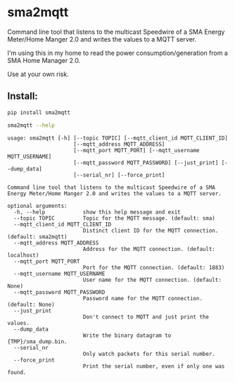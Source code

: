 # sma2mqtt

Command line tool that listens to the multicast Speedwire of a SMA Energy Meter/Home Manger 2.0 and writes the values to a MQTT server.

I'm using this in my home to read the power consumption/generation from a SMA Home Manager 2.0.


Use at your own risk.



Install:
--------
```bash
pip install sma2mqtt
```

```bash
sma2mqtt --help
```

```
usage: sma2mqtt [-h] [--topic TOPIC] [--mqtt_client_id MQTT_CLIENT_ID]
                     [--mqtt_address MQTT_ADDRESS]
                     [--mqtt_port MQTT_PORT] [--mqtt_username MQTT_USERNAME]
                     [--mqtt_password MQTT_PASSWORD] [--just_print] [--dump_data]
                     [--serial_nr] [--force_print]

Command line tool that listens to the multicast Speedwire of a SMA Energy Meter/Home Manger 2.0 and writes the values to a MQTT server.

optional arguments:
  -h, --help            show this help message and exit
  --topic TOPIC         Topic for the MQTT message. (default: sma)
  --mqtt_client_id MQTT_CLIENT_ID
                        Distinct client ID for the MQTT connection. (default: sma2mqtt)
  --mqtt_address MQTT_ADDRESS
                        Address for the MQTT connection. (default: localhost)
  --mqtt_port MQTT_PORT
                        Port for the MQTT connection. (default: 1883)
  --mqtt_username MQTT_USERNAME
                        User name for the MQTT connection. (default: None)
  --mqtt_password MQTT_PASSWORD
                        Password name for the MQTT connection. (default: None)
  --just_print
                        Don't connect to MQTT and just print the values.
  --dump_data
                        Write the binary datagram to {TMP}/sma_dump.bin.
  --serial_nr
                        Only watch packets for this serial number.
  --force_print
                        Print the serial number, even if only one was found.
```
